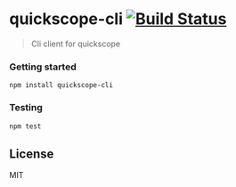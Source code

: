 # quickscope-cli [![Build Status](https://secure.travis-ci.org//quickscope-cli.png?branch=master)](https://travis-ci.org//quickscope-cli)

> Cli client for quickscope

### Getting started

`npm install quickscope-cli`

### Testing 

```bash
npm test
```

## License

MIT
